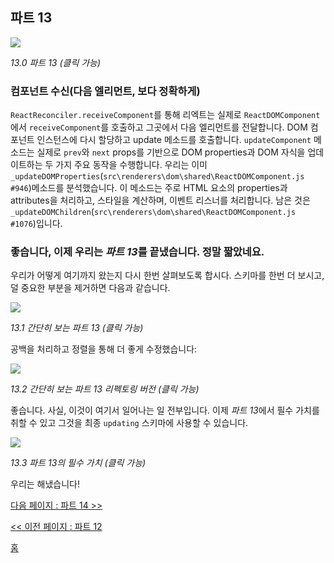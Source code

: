 ## 파트 13

[![](https://rawgit.com/Bogdan-Lyashenko/Under-the-hood-ReactJS/master/stack/images/13/part-13.svg)](https://rawgit.com/Bogdan-Lyashenko/Under-the-hood-ReactJS/master/stack/images/13/part-13.svg)

<em>13.0 파트 13 (클릭 가능)</em>

### 컴포넌트 수신(다음 엘리먼트, 보다 정확하게)

`ReactReconciler.receiveComponent`를 통해 리엑트는 실제로 `ReactDOMComponent`에서 `receiveComponent`를 호출하고 그곳에서 다음 엘리먼트를 전달합니다. DOM 컴포넌트 인스턴스에 다시 할당하고 update 메소드를 호출합니다. `updateComponent` 메소드는 실제로 `prev`와 `next` props를 기반으로 DOM properties과 DOM 자식을 업데이트하는 두 가지 주요 동작을 수행합니다. 우리는 이미 `_updateDOMProperties`(`src\renderers\dom\shared\ReactDOMComponent.js #946`)메소드를 분석했습니다. 이 메소드는 주로 HTML 요소의 properties과 attributes을 처리하고, 스타일을 계산하며, 이벤트 리스너를 처리합니다. 남은 것은 `_updateDOMChildren`(`src\renderers\dom\shared\ReactDOMComponent.js #1076`)입니다.

### 좋습니다, 이제 우리는 *파트 13*를 끝냈습니다. 정말 짧았네요.

우리가 어떻게 여기까지 왔는지 다시 한번 살펴보도록 합시다. 스키마를 한번 더 보시고, 덜 중요한 부분을 제거하면 다음과 같습니다.

[![](https://rawgit.com/Bogdan-Lyashenko/Under-the-hood-ReactJS/master/stack/images/13/part-13-A.svg)](https://rawgit.com/Bogdan-Lyashenko/Under-the-hood-ReactJS/master/stack/images/13/part-13-A.svg)

<em>13.1 간단히 보는 파트 13 (클릭 가능)</em>

공백을 처리하고 정렬을 통해 더 좋게 수정했습니다:

[![](https://rawgit.com/Bogdan-Lyashenko/Under-the-hood-ReactJS/master/stack/images/13/part-13-B.svg)](https://rawgit.com/Bogdan-Lyashenko/Under-the-hood-ReactJS/master/stack/images/13/part-13-B.svg)

<em>13.2 간단히 보는 파트 13 리펙토링 버전 (클릭 가능)</em>

좋습니다. 사실, 이것이 여기서 일어나는 일 전부입니다. 이제 *파트 13*에서 필수 가치를 취할 수 있고 그것을 최종 `updating` 스키마에 사용할 수 있습니다.

[![](https://rawgit.com/Bogdan-Lyashenko/Under-the-hood-ReactJS/master/stack/images/13/part-13-C.svg)](https://rawgit.com/Bogdan-Lyashenko/Under-the-hood-ReactJS/master/stack/images/13/part-13-C.svg)

<em>13.3 파트 13의 필수 가치 (클릭 가능)</em>

우리는 해냈습니다!


[다음 페이지 : 파트 14 >>](./Part-14.md)

[<< 이전 페이지 : 파트 12](./Part-13.md)


[홈](../../README.md)
